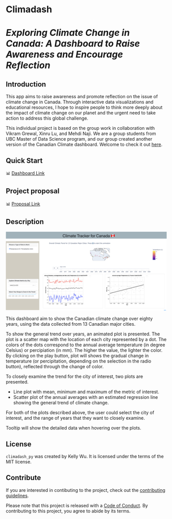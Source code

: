 # Climadash
***Exploring Climate Change in Canada: A Dashboard to Raise Awareness and Encourage Reflection***
===

## Introduction
This app aims to raise awareness and promote reflection on the issue of climate change in Canada. Through interactive data visualizations and educational resources, I hope to inspire people to think more deeply about the impact of climate change on our planet and the urgent need to take action to address this global challenge. 

This individual project is based on the group work in collaboration with Vikram Grewal, Xinru Lu, and Mehdi Naji. We are a group students from UBC Master of Data Science program, and our group created another version of the Canadian Climate dashboard. Welcome to check it out [here](https://jlittlefull.shinyapps.io/climadash/).


## Quick Start
📊 [Dashboard Link](https://climadash-ca.onrender.com)

## Project proposal
📊 [Proposal Link](https://github.com/UBC-MDS/climadash/blob/main/report/proposal.md)


## Description

![pic](/data/screenshot.png)

This dashboard aim to show the Canadian climate change over eighty years, using the data collected from 13 Canadian major cities. 

To show the general trend over years, an animated plot is presented. The plot is a scatter map with the location of each city represented by a dot. The colors of the dots correspond to the annual average temperature (in degree Celsius) or percipiation (in mm). The higher the value, the lighter the color. By clicking on the play button, plot will shows the gradual change in temperature (or percipitation, depending on the selection in the radio button), reflected through the change of color. 

To closely examine the trend for the city of interest, two plots are presented.
- Line plot with mean, minimum and maximum of the metric of interest.
- Scatter plot of the annual averages with an estimated regression line showing the general trend of climate change.

For both of the plots described above, the user could select the city of interest, and the range of years that they want to closely examine.

Tooltip will show the detailed data when hovering over the plots. 


## License

`climadash_py` was created by Kelly Wu.
It is licensed under the terms of the MIT license.

## Contribute

If you are interested in contibuting to the project, check out the [contributing guidelines](https://github.com/kellywujy/climadash_py/blob/main/CONTRIBUTING.md). 

Please note that this project is released with a [Code of Conduct](https://github.com/kellywujy/climadash_py/blob/main/CONDUCT.md). By contributing to this project, you agree to abide by its terms.

